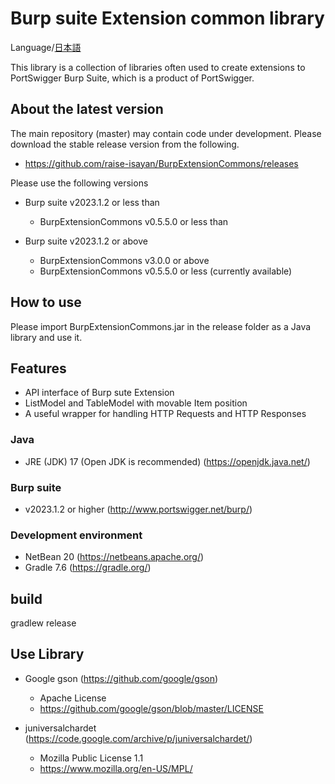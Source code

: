 Burp suite Extension common library
=============

Language/[日本語](Readme-ja.md)

This library is a collection of libraries often used to create extensions to PortSwigger Burp Suite, which is a product of PortSwigger.

## About the latest version

The main repository (master) may contain code under development.
Please download the stable release version from the following.

* https://github.com/raise-isayan/BurpExtensionCommons/releases

Please use the following versions

* Burp suite v2023.1.2 or less than
  * BurpExtensionCommons v0.5.5.0 or less than

* Burp suite v2023.1.2 or above
  * BurpExtensionCommons v3.0.0 or above
  * BurpExtensionCommons v0.5.5.0 or less (currently available)

## How to use

Please import BurpExtensionCommons.jar in the release folder as a Java library and use it.

## Features

* API interface of Burp sute Extension
* ListModel and TableModel with movable Item position
* A useful wrapper for handling HTTP Requests and HTTP Responses

### Java
* JRE (JDK) 17 (Open JDK is recommended) (https://openjdk.java.net/)

### Burp suite
* v2023.1.2 or higher (http://www.portswigger.net/burp/)

### Development environment
* NetBean 20 (https://netbeans.apache.org/)
* Gradle 7.6 (https://gradle.org/)

## build
 gradlew release

## Use Library

* Google gson (https://github.com/google/gson)
  * Apache License
  * https://github.com/google/gson/blob/master/LICENSE

* juniversalchardet (https://code.google.com/archive/p/juniversalchardet/)
  *  Mozilla Public License 1.1
  * https://www.mozilla.org/en-US/MPL/

